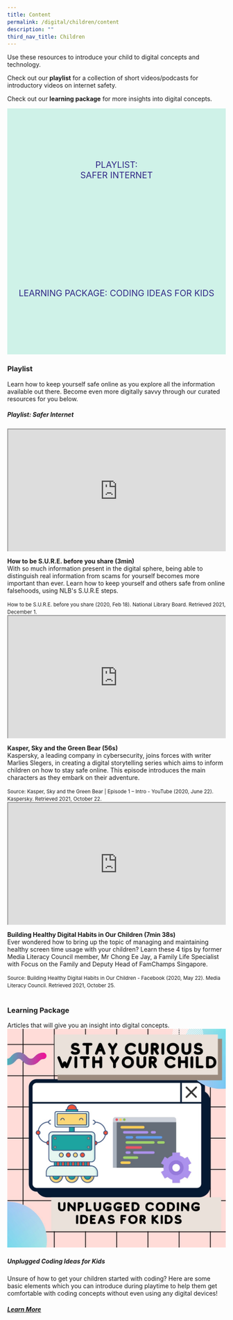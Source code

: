 ```yaml
---
title: Content
permalink: /digital/children/content
description: ""
third_nav_title: Children
---
```

<style type="text/css">
/* Links */
.content a { color: #322987; }
.content a:focus,
.content a:hover { color: #28216c; }

/* Button Outline */
.bp-button { padding-left: 1.5rem; padding-right: 1.5rem; }
.bp-button.is-primary-outline { border: 1px solid #322987; color: #322987; background-color: transparent; text-decoration: none; }
.bp-button.is-primary-outline:focus,
.bp-button.is-primary-outline:hover { border: 1px solid #322987; color: #cff2e8; background-color: #322987; text-decoration: none; }

/* Responsive Iframe */
.responsive-iframe { position: absolute; top: 0; left: 0; bottom: 0; right: 0; width: 100%; height: 100%; }
.responsive-iframe-container { position: relative; overflow: hidden; width: 100%; }
.responsive-iframe-container.ratio-16by9 { padding-top: 56.25%; }
.responsive-iframe-container.ratio-4by3 { padding-top: 75%; }
.responsive-iframe-container.ratio-3by2 { padding-top: 66.66%; }
.responsive-iframe-container.ratio-1by1 { padding-top: 100%; }
	
/* Click Box */
.clickbox { display: block; position: relative; width: 100%; padding-bottom: 56.25%; background-color: transparent; }
.clickbox span { padding: .5rem; }
.clickbox a { position: absolute; display: flex; width: 100%; height: 100%; align-items: center; justify-content: center; font-size: 1.25rem; text-align: center; text-decoration: none; text-transform: uppercase; }
.clickbox a:focus,
.clickbox a:hover { text-decoration: none; }

/* Indigo Sky */
.clickbox.is-sky-indigo { background-color: #cff2e8; color: #322987; }
.clickbox.is-sky-indigo a { color: #322987; }
.clickbox.is-sky-indigo a:focus,
.clickbox.is-sky-indigo a:hover { background-color: #322987; color: #cff2e8; }

</style>

Use these resources to introduce your child to digital concepts and technology.

Check out our **playlist** for a collection of short videos/podcasts for introductory videos on internet safety. 

Check out our **learning package** for more insights into digital concepts.

<div class="row is-multiline">
  <div class="col is-one-half">
    <div class="clickbox is-sky-indigo">
      <a href="#playlist-internet">
        <span>Playlist:<br>Safer Internet</span>
      </a>
    </div>
  </div>
  <div class="col is-one-half">
    <div class="clickbox is-sky-indigo">
      <a href="#lp-coding">
        <span>Learning Package: Coding Ideas for Kids</span>
      </a>
    </div>
  </div>
  </div>

<h3><b>Playlist </b></h3>
Learn how to keep yourself safe online as you explore all the information available out there. Become even more digitally savvy through our curated resources for you below. 
<h5 class="margin--bottom--lg" id="playlist-internet"><b>Playlist: Safer Internet</b></h5>


<div class="row is-multiline margin--bottom--lg">
  <div class="col is-two-fifths">
    <div class="responsive-iframe-container ratio-16by9">
      <iframe class="responsive-iframe" src="https://www.youtube.com/embed/JNFnPqTTPIc"></iframe>
    </div>
  </div>
  <div class="col is-three-fifths">
    <p><b> How to be S.U.R.E. before you share (3min) </b><br>
    With so much information present in the digital sphere, being able to distinguish real information from scams for yourself becomes more important than ever. Learn how to keep yourself and others safe from online falsehoods, using NLB's S.U.R.E steps. </p>
    <small>How to be S.U.R.E. before you share (2020, Feb 18). National Library Board. Retrieved 2021, December 1. </small>
  </div>
</div><div class="row is-multiline margin--bottom--lg">
  <div class="col is-two-fifths">
    <div class="responsive-iframe-container ratio-16by9">
      <iframe class="responsive-iframe" src="https://www.youtube.com/embed/Kl2HWY_kprs"></iframe>
    </div>
  </div>
  <div class="col is-three-fifths">
    <p><b> Kasper, Sky and the Green Bear (56s) </b><br>
    Kaspersky, a leading company in cybersecurity, joins forces with writer Marlies Slegers, in creating a digital storytelling series which aims to inform children on how to stay safe online. This episode introduces the main characters as they embark on their adventure.</p>
    <small>Source: Kasper, Sky and the Green Bear | Episode 1 – Intro - YouTube (2020, June 22). Kaspersky. Retrieved 2021, October 22. </small>
  </div>
</div>

<div class="row is-multiline margin--bottom--lg">
  <div class="col is-two-fifths">
    <div class="responsive-iframe-container ratio-16by9">
      <iframe class="responsive-iframe" src="https://www.youtube.com/embed/YZBiboXz-tY"></iframe>
    </div>
  </div>
  <div class="col is-three-fifths">
    <p><b> Building Healthy Digital Habits in Our Children (7min 38s)</b><br>
    Ever wondered how to bring up the topic of managing and maintaining healthy screen time usage with your children? 
Learn these 4 tips by former Media Literacy Council member, Mr Chong Ee Jay, a Family Life Specialist with Focus on the Family and Deputy Head of FamChamps Singapore.</p>
    <small>Source: Building Healthy Digital Habits in Our Children - Facebook (2020, May 22). Media Literacy Council. Retrieved 2021, October 25.</small>
  </div>
</div>

<br>
<h3><b>Learning Package</b></h3>
Articles that will give you an insight into digital concepts.

<img src="/Images/Digital/Teens/UnpluggedCodingIdeas.jpg" alt="cover image">

<h5 class="margin--bottom--lg" id="lp-coding"><b>Unplugged Coding Ideas for Kids</b></h5>
Unsure of how to get your children started with coding? 
Here are some basic elements which you can introduce during playtime to help them get comfortable with coding concepts without even using any digital devices!
<h5><a href="https://childrenandteens.nlb.gov.sg/diy-resources/primary/stay-curious-with-your-child" target="_blank">Learn More</a></h5>
